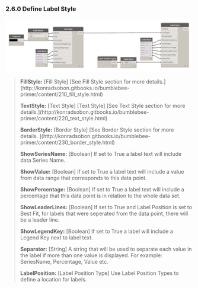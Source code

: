 ### 2.6.0 Define Label Style

![](charts_07.png)

<blockquote>
<p><b> FillStyle:</b> [Fill Style] [See Fill Style section for more details.](http://konradsobon.gitbooks.io/bumblebee-primer/content/210_fill_style.html)</p>
<p><b> TextStyle:</b> [Text Style] [Text Style] [See Text Style section for more details.](http://konradsobon.gitbooks.io/bumblebee-primer/content/220_text_style.html)</p>
<p><b> BorderStyle:</b> [Border Style] [See Border Style section for more details. ](http://konradsobon.gitbooks.io/bumblebee-primer/content/230_border_style.html)</p>
<p><b> ShowSeriesName:</b> [Boolean] If set to True a label text will include data Series Name.</p>
<p><b> ShowValue:</b> [Boolean] If set to True a label text will include a value from data range that corresponds to this data point.</p>
<p><b> ShowPercentage:</b> [Boolean] If set to True a label text will include a percentage that this data point is in relation to the whole data set.</p>
<p><b> ShowLeaderLines:</b> [Boolean] If set to True and Label Position is set to Best Fit, for labels that were seperated from the data point, there will be a leader line.</p>
<p><b> ShowLegendKey:</b> [Boolean] If set to True a label will include a Legend Key next to label text.</p>
<p><b> Separator:</b> [String] A string that will be used to separate each value in the label if more than one value is displayed. For example: SeriesName, Percentage, Value etc.</p>
<p><b> LabelPosition:</b> [Label Position Type] Use Label Position Types to define a location for labels.</p>
</blockquote>